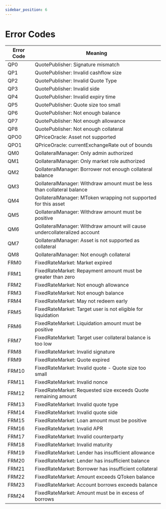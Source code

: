 ```yaml
---
sidebar_position: 6
---
```


# Error Codes
| Error Code | Meaning|
|---|---|
|QP0| QuotePublisher: Signature mismatch |
|QP1| QuotePublisher: Invalid cashflow size |
|QP2| QuotePublisher: Invalid Quote Type |
|QP3| QuotePublisher: Invalid side |
|QP4| QuotePublisher: Invalid expiry time |
|QP5| QuotePublisher: Quote size too small |
|QP6| QuotePublisher: Not enough balance |
|QP7| QuotePublisher: Not enough allowance |
|QP8| QuotePublisher: Not enough collateral |
|QPO0| QPriceOracle: Asset not supported |
|QPO1| QPriceOracle: currentExchangeRate out of bounds |
|QM0| QollateralManager: Only admin authorized |
|QM1| QollateralManager: Only market role authorized |
|QM2| QollateralManager: Borrower not enough collateral balance |
|QM3| QollateralManager: Withdraw amount must be less than collateral balance |
|QM4| QollateralManager: MToken wrapping not supported for this asset |
|QM5| QollateralManager: Withdraw amount must be positive |
|QM6| QollateralManager: Withdraw amount will cause undercollateralized account |
|QM7| QollateralManager: Asset is not supported as collateral |
|QM8| QollateralManager: Not enough collateral |
|FRM0| FixedRateMarket: Market expired |
|FRM1| FixedRateMarket: Repayment amount must be greater than zero |
|FRM2| FixedRateMarket: Not enough allowance |
|FRM3| FixedRateMarket: Not enough balance |
|FRM4| FixedRateMarket: May not redeem early |
|FRM5| FixedRateMarket: Target user is not eligible for liquidation |
|FRM6| FixedRateMarket: Liquidation amount must be positive |
|FRM7| FixedRateMarket: Target user collateral balance is too low |
|FRM8| FixedRateMarket: Invalid signature |
|FRM9| FixedRateMarket: Quote expired |
|FRM10| FixedRateMarket: Invalid quote - Quote size too small |
|FRM11| FixedRateMarket: Invalid nonce |
|FRM12| FixedRateMarket: Requested size exceeds Quote remaining amount |
|FRM13| FixedRateMarket: Invalid quote type |
|FRM14| FixedRateMarket: Invalid quote side |
|FRM15| FixedRateMarket: Loan amount must be positive |
|FRM16| FixedRateMarket: Invalid APR |
|FRM17| FixedRateMarket: Invalid counterparty |
|FRM18| FixedRateMarket: Invalid maturity |
|FRM19| FixedRateMarket: Lender has insufficient allowance |
|FRM20| FixedRateMarket: Lender has insufficient balance |
|FRM21| FixedRateMarket: Borrower has insufficient collateral |
|FRM22| FixedRateMarket: Amount exceeds QToken balance |
|FRM23| FixedRateMarket: Account borrows exceeds balance |
|FRM24| FixedRateMarket: Amount must be in excess of borrows |
